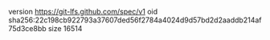 version https://git-lfs.github.com/spec/v1
oid sha256:22c198cb922793a37607ded56f2784a4024d9d57bd2d2aaddb214af75d3ce8bb
size 16514
